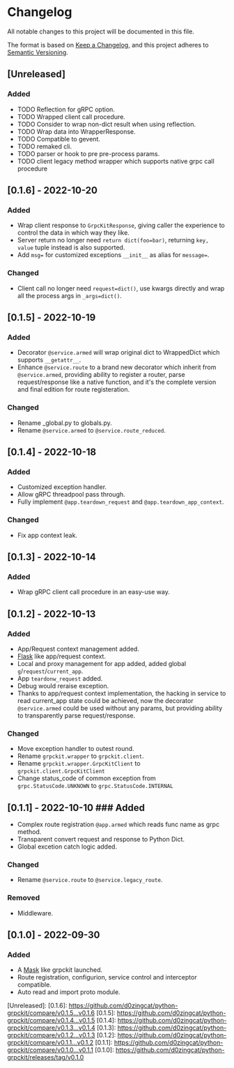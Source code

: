 # Changelog
All notable changes to this project will be documented in this file.

The format is based on [Keep a Changelog](https://keepachangelog.com/en/1.0.0/),
and this project adheres to [Semantic Versioning](https://semver.org/spec/v2.0.0.html).

## [Unreleased]
### Added
- TODO Reflection for gRPC option.
- TODO Wrapped client call procedure.
- TODO Consider to wrap non-dict result when using reflection.
- TODO Wrap data into WrapperResponse.
- TODO Compatible to gevent.
- TODO remaked cli.
- TODO parser or hook to pre pre-process params.
- TODO client legacy method wrapper which supports native grpc call procedure

## [0.1.6] - 2022-10-20
### Added
- Wrap client response to `GrpcKitResponse`, giving caller the experience to control the data in which way they like.
- Server return no longer need `return dict(foo=bar)`, returning `key, value` tuple instead is also supported.
- Add `msg=` for customized exceptions `__init__` as alias for `message=`.

### Changed
- Client call no longer need `request=dict()`, use kwargs directly and wrap all the process args in `_args=dict()`.

## [0.1.5] - 2022-10-19
### Added
- Decorator `@service.armed` will wrap original dict to WrappedDict which supports `__getattr__`.
- Enhance `@service.route` to a brand new decorator which inherit from `@service.armed`, providing ability to register a router, parse request/response like a native function, and it's the complete version and final edition for route registeration.

### Changed
- Rename _global.py to globals.py.
- Rename `@service.armed` to `@service.route_reduced`.

## [0.1.4] - 2022-10-18
### Added
- Customized exception handler.
- Allow gRPC threadpool pass through.
- Fully implement `@app.teardown_request` and `@app.teardown_app_context`.

### Changed
- Fix app context leak.

## [0.1.3] - 2022-10-14
### Added
- Wrap gRPC client call procedure in an easy-use way.

## [0.1.2] - 2022-10-13
### Added
- App/Request context management added.
- [Flask](https://flask.palletsprojects.com/en/2.2.x/) like app/request context.
- Local and proxy management for app added, added global `g`/`request`/`current_app`.
- App `teardonw_request` added.
- Debug would reraise exception.
- Thanks to app/request context implementation, the hacking in service to read current_app state could be achieved, now the decorator `@service.armed` could be used without any params, but providing ability to transparently parse request/response.

### Changed
- Move exception handler to outest round.
- Rename `grpckit.wrapper` to `grpckit.client`.
- Rename `grpckit.wrapper.GrpcKitClient` to `grpckit.client.GrpcKitClient`
- Change status_code of common exception from `grpc.StatusCode.UNKNOWN` to `grpc.StatusCode.INTERNAL`

## [0.1.1] - 2022-10-10 ### Added
- Complex route registration `@app.armed` which reads func name as grpc method.
- Transparent convert request and response to Python Dict.
- Global excetion catch logic added.

### Changed
- Rename `@service.route` to `@service.legacy_route`.

### Removed
- Middleware. 

## [0.1.0] - 2022-09-30
### Added
- A [Mask](https://github.com/Eastwu5788/Mask) like grpckit launched.
- Route registration, configurion, service control and interceptor compatible.
- Auto read and import proto module.

[Unreleased]:
[0.1.6]: https://github.com/d0zingcat/python-grpckit/compare/v0.1.5...v0.1.6
[0.1.5]: https://github.com/d0zingcat/python-grpckit/compare/v0.1.4...v0.1.5
[0.1.4]: https://github.com/d0zingcat/python-grpckit/compare/v0.1.3...v0.1.4
[0.1.3]: https://github.com/d0zingcat/python-grpckit/compare/v0.1.2...v0.1.3
[0.1.2]: https://github.com/d0zingcat/python-grpckit/compare/v0.1.1...v0.1.2
[0.1.1]: https://github.com/d0zingcat/python-grpckit/compare/v0.1.0...v0.1.1
[0.1.0]: https://github.com/d0zingcat/python-grpckit/releases/tag/v0.1.0
